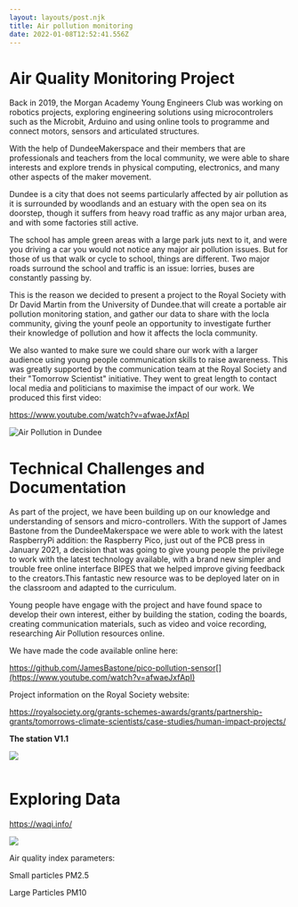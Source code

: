 ```yaml
---
layout: layouts/post.njk
title: Air pollution monitoring
date: 2022-01-08T12:52:41.556Z
---
```

# Air Quality Monitoring Project

Back in 2019, the Morgan Academy Young Engineers Club was working on robotics projects, exploring engineering solutions using microcontrolers such as the Microbit, Arduino and using online tools to programme and connect motors, sensors and articulated structures.

With the help of DundeeMakerspace and their members that are professionals and teachers from the local community, we were able to share interests and explore trends in physical computing, electronics, and many other aspects of the maker movement.

Dundee is a city that does not seems particularly affected by air pollution as it is surrounded by woodlands and an estuary with the open sea on its doorstep, though it suffers from heavy road traffic as any major urban area, and with some factories still active.

The school has ample green areas with a large park juts next to it, and were you driving a car you would not notice any major air pollution issues. But for those of us that walk or cycle to school, things are different. Two major roads surround the school and traffic is an issue: lorries, buses are constantly passing by.

This is the reason we decided to present a project to the Royal Society with Dr David Martin from the University of Dundee.that will create a portable air pollution monitoring station, and gather our data to share with the locla community, giving the younf peole an opportunity to investigate further their knowledge of pollution and how it affects the locla community. 

We also wanted to make sure we could share our work with a larger audience using young people communication skills to raise awareness. This was greatly supported by the communication team at the Royal Society and their "Tomorrow Scientist" initiative. They went to great length to contact local media and politicians to maximise the impact of our work. We produced this first video:

<https://www.youtube.com/watch?v=afwaeJxfApI>

![](https://lh5.googleusercontent.com/K17tLCDsgLijTs6sGPE5aGzmT5fhUTalbABknwqhmvp3LUr0xU3eBmfuD45sh1vaoOr8qEJ6mGeBmsKLO29Un39YLbPiLQLSDZuui37JqcY6OmpiwIVGl5WZKCsYq8kKssnGJbGs "Air Pollution in Dundee")

# Technical Challenges and Documentation

As part of the project, we have been building up on our knowledge and understanding of sensors and micro-controllers. With the support of James Bastone from the DundeeMakerspace we were able to work with the latest RaspberryPi addition: the Raspberry Pico, just out of the PCB press in January 2021, a decision that was going to give young people the privilege to work with the latest technology available, with a brand new simpler and trouble free online interface BIPES that we helped improve giving feedback to the creators.This fantastic new resource was to be deployed later on in the classroom and adapted to the curriculum.

Young people have engage with the project and have found space to develop their own interest, either by building the station, coding the boards, creating communication materials, such as video and voice recording, researching Air Pollution resources online. 

We have made the code available online here:

https://github.com/JamesBastone/pico-pollution-sensor[](https://www.youtube.com/watch?v=afwaeJxfApI)

Project information on the Royal Society website: 

<https://royalsociety.org/grants-schemes-awards/grants/partnership-grants/tomorrows-climate-scientists/case-studies/human-impact-projects/>

**The station V1.1**

![](https://lh3.googleusercontent.com/ZXXOI0-75jEcSA0wf1O_VKUYzUSJZpWUnvPhG-vmmDCkJWkTWKNNjirFZR5nD-lzX-OlsjuYQnWa3qLihytcwbT3YkFVBXn0zm-oPHrLTKCdSB_5R_zQRXvybhpMe99IZ4751gNI)

![]()

# Exploring Data

<https://waqi.info/>

![](https://lh6.googleusercontent.com/_Dp7MawoBhQv-PI1YPgmpxlPgSBEW8Nfq6Pt0aSeoaSeaHDMGMr-jx2lSWmQa5qzqxPlEM-a7V10vKsOdLQVywTaxNeT3DX1i0IjKRbOQ0chNlFk1HtbMmDtT3nwjXrc65_6LW0V)

Air quality index parameters:

Small particles PM2.5

Large Particles PM10